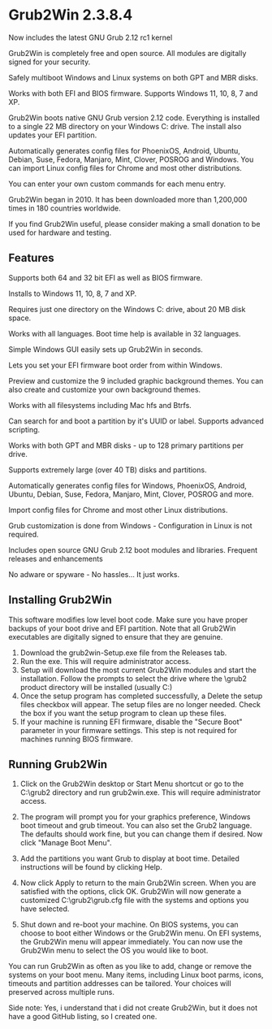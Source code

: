 # Grub2Win 2.3.8.4
Now includes the latest GNU Grub 2.12 rc1 kernel

Grub2Win is completely free and open source. All modules are digitally signed for your security.

Safely multiboot Windows and Linux systems on both GPT and MBR disks.

Works with both EFI and BIOS firmware. Supports Windows 11, 10, 8, 7 and XP.

Grub2Win boots native GNU Grub version 2.12 code. Everything is installed to a single 22 MB directory on your Windows C: drive. The install also updates your EFI partition.

Automatically generates config files for PhoenixOS, Android, Ubuntu, Debian, Suse, Fedora, Manjaro, Mint, Clover, POSROG and Windows. You can import Linux config files for Chrome and most other distributions.

You can enter your own custom commands for each menu entry.

Grub2Win began in 2010. It has been downloaded more than 1,200,000 times in 180 countries worldwide.

If you find Grub2Win useful, please consider making a small donation to be used for hardware and testing.

## Features
Supports both 64 and 32 bit EFI as well as BIOS firmware.

Installs to Windows 11, 10, 8, 7 and XP.

Requires just one directory on the Windows C: drive, about 20 MB disk space.

Works with all languages. Boot time help is available in 32 languages.

Simple Windows GUI easily sets up Grub2Win in seconds.

Lets you set your EFI firmware boot order from within Windows.

Preview and customize the 9 included graphic background themes. You can also create and customize your own background themes.

Works with all filesystems including Mac hfs and Btrfs.

Can search for and boot a partition by it's UUID or label. Supports advanced scripting.

Works with both GPT and MBR disks - up to 128 primary partitions per drive.

Supports extremely large (over 40 TB) disks and partitions.

Automatically generates config files for Windows, PhoenixOS, Android, Ubuntu, Debian, Suse, Fedora, Manjaro, Mint, Clover, POSROG and more.

Import config files for Chrome and most other Linux distributions.

Grub customization is done from Windows - Configuration in Linux is not required.

Includes open source GNU Grub 2.12 boot modules and libraries. Frequent releases and enhancements

No adware or spyware - No hassles... It just works.

## Installing Grub2Win
This software modifies low level boot code. Make sure you have proper backups of your boot drive and EFI partition. Note that all Grub2Win executables are digitally signed to ensure that they are genuine.

1) Download the grub2win-Setup.exe file from the Releases tab.
2) Run the exe. This will require administrator access. 
3) Setup will download the most current Grub2Win modules and start the installation. Follow the prompts to select the drive where the \grub2 product directory will be installed (usually C:)
4) Once the setup program has completed successfully, a Delete the setup files checkbox will appear. The setup files are no longer needed. Check the box if you want the setup program to clean up these files.
5) If your machine is running EFI firmware, disable the "Secure Boot" parameter in your firmware settings. This step is not required for machines running BIOS firmware.

## Running Grub2Win
1) Click on the Grub2Win desktop or Start Menu shortcut or go to the C:\grub2 directory and run grub2win.exe. This will require administrator access.

2) The program will prompt you for your graphics preference, Windows boot timeout and grub timeout. You can also set the Grub2 language. The defaults should work fine, but you can change them if desired. Now click "Manage Boot Menu".

3) Add the partitions you want Grub to display at boot time. Detailed instructions will be found by clicking Help.

4) Now click Apply to return to the main Grub2Win screen. When you are satisfied with the options, click OK. Grub2Win will now generate a customized C:\grub2\grub.cfg file with the systems and options you have selected.

5) Shut down and re-boot your machine. On BIOS systems, you can choose to boot either Windows or the Grub2Win menu. On EFI systems, the Grub2Win menu will appear immediately. You can now use the Grub2Win menu to select the OS you would like to boot.

You can run Grub2Win as often as you like to add, change or remove the systems on your boot menu. Many items, including Linux boot parms, icons, timeouts and partition addresses can be tailored. Your choices will preserved across multiple runs.


Side note: Yes, i understand that i did not create Grub2Win, but it does not have a good GitHub listing, so I created one.
